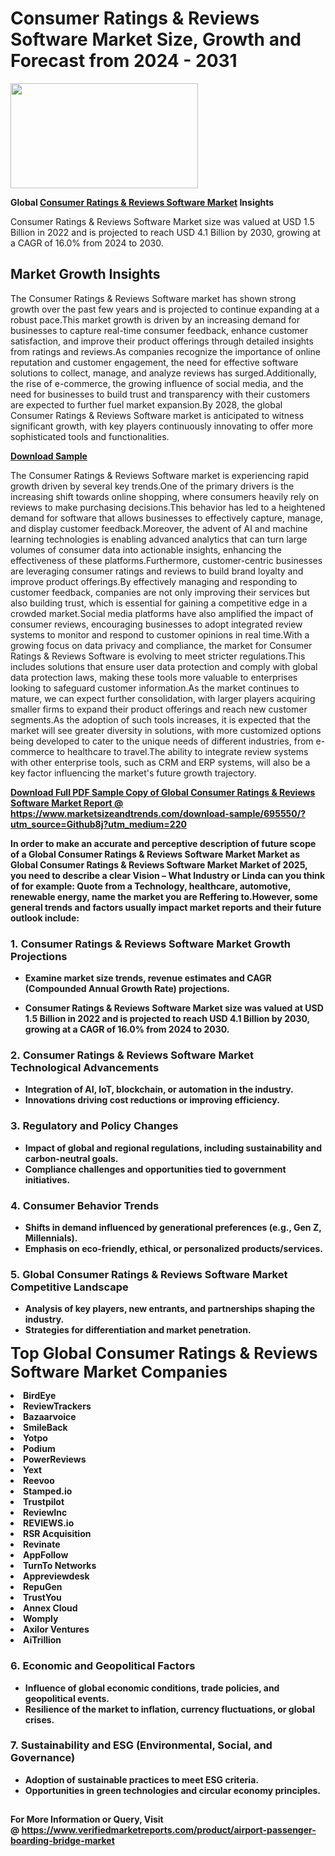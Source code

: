 <H1>Consumer Ratings & Reviews Software Market Size, Growth and Forecast from 2024 - 2031</H1><img class="aligncenter size-medium wp-image-584254" src="https://thirdeyenews.in/wp-content/uploads/2024/09/Global-Market-Research-300x168.jpeg" alt="" width="300" height="168" /><p><strong>Global&nbsp;<a href="https://www.marketsizeandtrends.com/download-sample/695550/?utm_source=Github8j?utm_medium=220">Consumer Ratings & Reviews Software Market</a> Insights</strong></p><p>Consumer Ratings & Reviews Software Market size was valued at USD 1.5 Billion in 2022 and is projected to reach USD 4.1 Billion by 2030, growing at a CAGR of 16.0% from 2024 to 2030.</p><p><h2>Market Growth Insights</h2> <p>The Consumer Ratings & Reviews Software market has shown strong growth over the past few years and is projected to continue expanding at a robust pace.This market growth is driven by an increasing demand for businesses to capture real-time consumer feedback, enhance customer satisfaction, and improve their product offerings through detailed insights from ratings and reviews.As companies recognize the importance of online reputation and customer engagement, the need for effective software solutions to collect, manage, and analyze reviews has surged.Additionally, the rise of e-commerce, the growing influence of social media, and the need for businesses to build trust and transparency with their customers are expected to further fuel market expansion.By 2028, the global Consumer Ratings & Reviews Software market is anticipated to witness significant growth, with key players continuously innovating to offer more sophisticated tools and functionalities.</p> <p><strong><a href="#">Download Sample</a></strong></p> <p>The Consumer Ratings & Reviews Software market is experiencing rapid growth driven by several key trends.One of the primary drivers is the increasing shift towards online shopping, where consumers heavily rely on reviews to make purchasing decisions.This behavior has led to a heightened demand for software that allows businesses to effectively capture, manage, and display customer feedback.Moreover, the advent of AI and machine learning technologies is enabling advanced analytics that can turn large volumes of consumer data into actionable insights, enhancing the effectiveness of these platforms.Furthermore, customer-centric businesses are leveraging consumer ratings and reviews to build brand loyalty and improve product offerings.By effectively managing and responding to customer feedback, companies are not only improving their services but also building trust, which is essential for gaining a competitive edge in a crowded market.Social media platforms have also amplified the impact of consumer reviews, encouraging businesses to adopt integrated review systems to monitor and respond to customer opinions in real time.With a growing focus on data privacy and compliance, the market for Consumer Ratings & Reviews Software is evolving to meet stricter regulations.This includes solutions that ensure user data protection and comply with global data protection laws, making these tools more valuable to enterprises looking to safeguard customer information.As the market continues to mature, we can expect further consolidation, with larger players acquiring smaller firms to expand their product offerings and reach new customer segments.As the adoption of such tools increases, it is expected that the market will see greater diversity in solutions, with more customized options being developed to cater to the unique needs of different industries, from e-commerce to healthcare to travel.The ability to integrate review systems with other enterprise tools, such as CRM and ERP systems, will also be a key factor influencing the market's future growth trajectory.</p> <p><strong><a href="#"></p><p><span class=""><strong>Download Full PDF Sample Copy of Global Consumer Ratings & Reviews Software Market Report</strong> @ <a href="https://www.marketsizeandtrends.com/download-sample/695550/?utm_source=Github8j?utm_medium=220" target="_blank">https://www.marketsizeandtrends.com/download-sample/695550/?utm_source=Github8j?utm_medium=220</a></span></p><p>In order to make an accurate and perceptive description of future scope of a Global&nbsp;Consumer Ratings & Reviews Software Market Market as Global&nbsp;Consumer Ratings & Reviews Software Market Market of 2025, you need to describe a clear Vision &ndash; What Industry or Linda can you think of for example: Quote from a Technology, healthcare, automotive, renewable energy, name the market you are Reffering to.However, some general trends and factors usually impact market reports and their future outlook include:</p><h3>1.&nbsp;<strong>Consumer Ratings & Reviews Software Market Growth Projections</strong></h3><ul><li>Examine market size trends, revenue estimates and CAGR (Compounded Annual Growth Rate) projections.</li><li><p>Consumer Ratings & Reviews Software Market size was valued at USD 1.5 Billion in 2022 and is projected to reach USD 4.1 Billion by 2030, growing at a CAGR of 16.0% from 2024 to 2030.</p></li></ul><h3>2.&nbsp;<strong>Consumer Ratings & Reviews Software Market Technological Advancements</strong></h3><ul><li>Integration of AI, IoT, blockchain, or automation in the industry.</li><li>Innovations driving cost reductions or improving efficiency.</li></ul><h3>3.&nbsp;<strong>Regulatory and Policy Changes</strong></h3><ul><li>Impact of global and regional regulations, including sustainability and carbon-neutral goals.</li><li>Compliance challenges and opportunities tied to government initiatives.</li></ul><h3>4.&nbsp;<strong>Consumer Behavior Trends</strong></h3><ul><li>Shifts in demand influenced by generational preferences (e.g., Gen Z, Millennials).</li><li>Emphasis on eco-friendly, ethical, or personalized products/services.</li></ul><h3>5.&nbsp;<strong>Global Consumer Ratings & Reviews Software Market Competitive Landscape</strong></h3><ul><li>Analysis of key players, new entrants, and partnerships shaping the industry.</li><li>Strategies for differentiation and market penetration.</li></ul><p data-pm-slice="1 1 []"><span style="color: inherit; font-family: inherit; font-size: 25px;">Top Global Consumer Ratings & Reviews Software Market Companies</span></p><div class="" data-test-id=""><p><li>BirdEye</li><li> ReviewTrackers</li><li> Bazaarvoice</li><li> SmileBack</li><li> Yotpo</li><li> Podium</li><li> PowerReviews</li><li> Yext</li><li> Reevoo</li><li> Stamped.io</li><li> Trustpilot</li><li> ReviewInc</li><li> REVIEWS.io</li><li> RSR Acquisition</li><li> Revinate</li><li> AppFollow</li><li> TurnTo Networks</li><li> Appreviewdesk</li><li> RepuGen</li><li> TrustYou</li><li> Annex Cloud</li><li> Womply</li><li> Axilor Ventures</li><li> AiTrillion</li></p></div><h3>6.&nbsp;<strong>Economic and Geopolitical Factors</strong></h3><ul><li>Influence of global economic conditions, trade policies, and geopolitical events.</li><li>Resilience of the market to inflation, currency fluctuations, or global crises.</li></ul><h3>7.&nbsp;<strong>Sustainability and ESG (Environmental, Social, and Governance)</strong></h3><ul><li>Adoption of sustainable practices to meet ESG criteria.</li><li>Opportunities in green technologies and circular economy principles.</li></ul><h2><strong style="font-size: 14px;">For More Information or Query, Visit @&nbsp;</strong><a style="background-color: #ffffff; font-size: 14px;" href="https://www.marketsizeandtrends.com/report/consumer-ratings-reviews-software-market/" target="_blank">https://www.verifiedmarketreports.com/product/airport-passenger-boarding-bridge-market</a></h2>